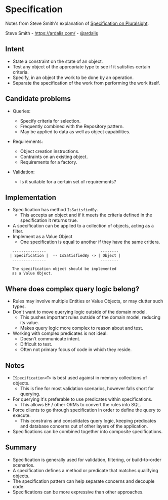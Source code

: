 # Specification

Notes from Steve Smith's explanation of [Specification on Pluralsight](https://app.pluralsight.com/player?course=patterns-library&author=steve-smith&name=patterns-library-m33&clip=0&mode=live).

Steve Smith - https://ardalis.com/ - [@ardalis](https://twitter.com/ardalis)

## Intent

- State a constraint on the state of an object.
- Test any object of the appropriate type to see if it satisfies certain criteria.
- Specify, in an object the work to be done by an operation.
- Separate the specification of the work from performing the work itself.

## Candidate problems

- Queries:

  - Specify criteria for selection.
  - Frequently combined with the Repository pattern.
  - May be applied to data as well as object capabilities.

- Requirements:

  - Object creation instructions.
  - Contraints on an existing object.
  - Requirements for a factory.

- Validation:
  - Is it suitable for a certain set of requirements?

## Implementation

- Specification has method `IsSatisfiedBy`.
  - This accepts an object and if it meets the criteria defined in the specification it returns true.
- A specification can be applied to a collection of objects, acting as a filter.
- Implement as a Value Object
  - One specification is equal to another if they have the same critiera.

```
   ---------------                        --------
  | Specification |  -- IsSatisfiedBy -> | Object |
   ---------------                        --------

   The specification object should be implemented
   as a Value Object.
```

## Where does complex query logic belong?

- Rules may involve multiple Entities or Value Objects, or may clutter such types.
- Don't want to move querying logic outside of the domain model.
  - This pushes important rules outside of the domain model, reducing its value.
  - Makes query logic more complex to reason about and test.
- Working with complex predicates is not ideal:
  - Doesn't communicate intent.
  - Difficult to test.
  - Often not primary focus of code in which they reside.

## Notes

- `ISpecification<T>` is best used against in memory collections of objects.
  - This is fine for most validation scenarios, however falls short for querying.
- For querying it's preferable to use predicates within specifications.
  - This allows EF / other ORMs to convert the rules into SQL.
- Force clients to go through specification in order to define the query to execute.
  - This constrains and consolidates query logic, keeping predicates and database concerns out of other layers of the application.
- Specifications can be combined together into composite specifications.

## Summary

- Specification is generally used for validation, filtering, or build-to-order scenarios.
- A specification defines a method or predicate that matches qualifying objects.
- The specification pattern can help separate concerns and decouple code.
- Specifications can be more expressive than other approaches.
